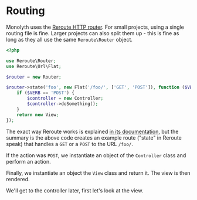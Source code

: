 # Routing
Monolyth uses the [Reroute HTTP router](http://reroute.monomelodies.nl).
For small projects, using a single routing file is fine. Larger projects can
also split them up - this is fine as long as they all use the same
`Reroute\Router` object.

```php
<?php

use Reroute\Router;
use Reroute\Url\Flat;

$router = new Router;

$router->state('foo', new Flat('/foo/', ['GET', 'POST']), function ($VERB) {
    if ($VERB == 'POST') {
        $controller = new Controller;
        $controller->doSomething();
    }
    return new View;
});

```

The exact way Reroute works is explained [in its documentation](http://reroute.monomelodies.nl/docs/),
but the summary is the above code creates an example route ("state" in Reroute
speak) that handles a `GET` or a `POST` to the URL `/foo/`.

If the action was `POST`, we instantiate an object of the `Controller` class
and perform an action.

Finally, we instantiate an object the `View` class and return it. The view is
then rendered.

We'll get to the controller later, first let's look at the view.

